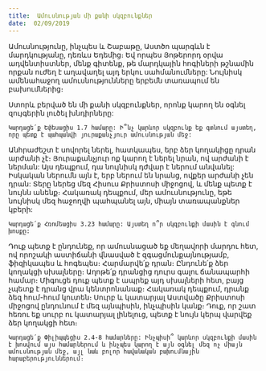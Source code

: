 ```yaml
---
title:  Ամուսնության մի քանի սկզբունքներ
date:  02/09/2019
---
```


Ամուսնությունը, ինչպես և Շաբաթը, Աստծո պարգևն է մարդկությանը, դեռևս Եդեմից։ Եվ որպես Յոթերորդ օրվա ադվենտիստներ, մենք գիտենք, թե մարդկային հոգիների թշնամին որքան ուժեղ է աղավաղել այդ երկու սահմանումները: Նույնիսկ ամենահաջող ամուսնությունները երբեմն տառապում են բախումներից։

Ստորև բերված են մի քանի սկզբունքներ, որոնք կարող են օգնել զույգերին լուծել խնդիրները:

`Կարդացե՛ք Եփեսացիս 1.7 համարը: Ի՞նչ կարևոր սկզբունք եք գտնում այստեղ, որը պետք է պահպանվի յուրաքանչյուր ամուսնության մեջ:`

Անհրաժեշտ է սովորել ներել, հատկապես, երբ ձեր կողակիցը դրան արժանի չէ։ Յուրաքանչյուր ոք կարող է ներել նրան, ով արժանի է ներման: Այս դեպքում, դա նույնիսկ դժվար է ներում անվանել: Իսկական ներումն այն է, երբ ներում են նրանց, ովքեր արժանի չեն դրան: Տերը ներեց մեզ Հիսուս Քրիստոսի միջոցով, և մենք պետք է նույնն անենք։ Հակառակ դեպքում, մեր ամուսնությունը, եթե նույնիսկ մեզ հաջողվի պահպանել այն, միայն տառապանքներ կբերի:

`Կարդացե՛ք Հռոմեացիս 3.23 համարը: Այստեղ ո՞ր սկզբունքի մասին է գնում խոսքը:`

Դուք պետք է ընդունեք, որ ամուսնացած եք մեղավորի մարդու հետ, ով որոշակի աստիճանի վնասված է զգացմունքայնությամբ, ֆիզիկապես և հոգեպես։ Հարմարվե՛ք դրան։ Ընդունե՛ք ձեր կողակցի սխալները։ Աղոթե՛ք դրանցից դուրս գալու ճանապարհի համար։ Միգուցե դուք պետք է ապրեք այդ սխալների հետ, բայց չպետք է դրանց վրա կենտրոնանաք։ Հակառակ դեպքում, դրանք ձեզ հում-հում կուտեն։ Սուրբ և կատարյալ Աստվածը Քրիստոսի միջոցով ընդունում է մեզ այնպիսին, ինչպիսին կանք։ Դուք, որ շատ հեռու եք սուրբ ու կատարյալ լինելուց, պետք է նույն կերպ վարվեք ձեր կողակցի հետ։

`Կարդացե՛ք Փիլիպպեցիս 2.4-8 համարները: Ինչպիսի՞ կարևոր սկզբունքի մասին է խոսվում այս համարներում և ինչպես կարող է այն օգնել մեզ ոչ միայն ամուսնության մեջ, այլ նաև բոլոր հավանական բախումնային հարաբերություններում։`